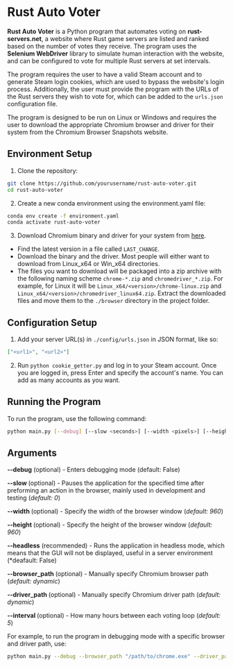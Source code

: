 # Rust Auto Voter
**Rust Auto Voter** is a Python program that automates voting on **rust-servers.net**, a website where Rust game servers are listed and ranked based on the number of votes they receive. The program uses the **Selenium WebDriver** library to simulate human interaction with the website, and can be configured to vote for multiple Rust servers at set intervals.

The program requires the user to have a valid Steam account and to generate Steam login cookies, which are used to bypass the website's login process. Additionally, the user must provide the program with the URLs of the Rust servers they wish to vote for, which can be added to the `urls.json` configuration file.

The program is designed to be run on Linux or Windows and requires the user to download the appropriate Chromium browser and driver for their system from the Chromium Browser Snapshots website.

## Environment Setup

1. Clone the repository:

```bash
git clone https://github.com/yourusername/rust-auto-voter.git
cd rust-auto-voter
```

2. Create a new conda environment using the environment.yaml file:
```bash
conda env create -f environment.yaml
conda activate rust-auto-voter
```

3. Download Chromium binary and driver for your system from [here](https://commondatastorage.googleapis.com/chromium-browser-snapshots/index.html).

- Find the latest version in a file called `LAST_CHANGE`.
- Download the binary and the driver. Most people will either want to download from Linux_x64 or Win_x64 directories.
- The files you want to download will be packaged into a zip archive with the following naming scheme `chrome-*.zip` and `chromedriver_*.zip`. For example, for Linux it will be `Linux_x64/<version>/chrome-linux.zip` and `Linux_x64/<version>/chromedriver_linux64.zip`.
Extract the downloaded files and move them to the `./browser` directory in the project folder.

## Configuration Setup

1. Add your server URL(s) in `./config/urls.json` in JSON format, like so:
```json
["<url1>", "<url2>"]
```

2. Run `python cookie_getter.py` and log in to your Steam account. Once you are logged in, press Enter and specify the account's name. You can add as many accounts as you want.


## Running the Program

To run the program, use the following command:

```bash
python main.py [--debug] [--slow <seconds>] [--width <pixels>] [--height <pixels>] [--headless] [--browser_path <path>] [--driver_path <path>] [--interval <hours>]
```

## Arguments

**--debug** (optional) - Enters debugging mode (default: False)

**--slow <seconds>** (optional) - Pauses the application for the specified time after preforming an action in the browser, mainly used in development and testing (*default: 0*)

**--width <pixels>** (optional) - Specify the width of the browser window (*default: 960*)

**--height <pixels>** (optional) - Specify the height of the browser window (*default: 960*)

**--headless** (recommended) - Runs the application in headless mode, which means that the GUI will not be displayed, useful in a server environment (*deafault: False)

**--browser_path <path>** (optional) - Manually specify Chromium browser path (*default: dynamic*)

**--driver_path <path>** (optional) - Manually specify Chromium driver path (*default: dynamic*)

**--interval <hours>** (optional) - How many hours between each voting loop (*default: 5*)

For example, to run the program in debugging mode with a specific browser and driver path, use:

```bash
python main.py --debug --browser_path "/path/to/chrome.exe" --driver_path "/path/to/chromedriver"
```